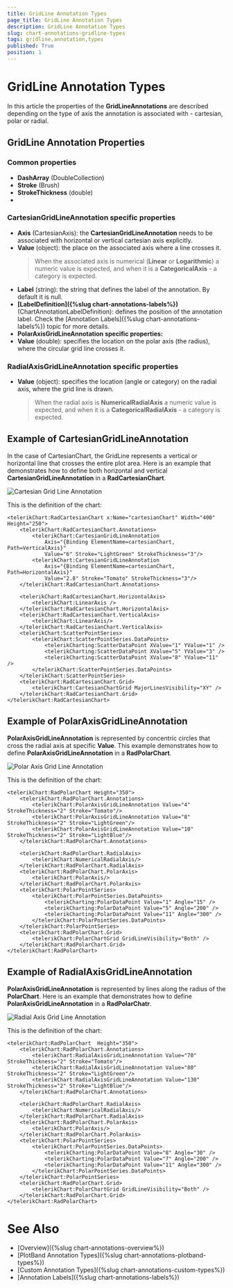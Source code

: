 ```yaml
---
title: GridLine Annotation Types
page_title: GridLine Annotation Types
description: GridLine Annotation Types
slug: chart-annotations-gridline-types
tags: gridline,annotation,types
published: True
position: 1
---
```


# GridLine Annotation Types

In this article the properties of the **GridLineAnnotations** are described depending on the type of axis the annotation is associated with - cartesian, polar or radial.

## GridLine Annotation Properties

### Common properties

* **DashArray** (DoubleCollection)
* **Stroke** (Brush)
* **StrokeThickness** (double)
* 
### CartesianGridLineAnnotation specific properties

* **Axis** (CartesianAxis): the **CartesianGridLineAnnotation** needs to be associated with horizontal or vertical cartesian axis explicitly.
* **Value** (object): the place on the associated axis where a line crosses it.
	>When the associated axis is numerical (**Linear** or **Logarithmic**) a numeric value is expected, and when it is a **CategoricalAxis** - a category is expected.
* **Label** (string): the string that defines the label of the annotation. By default it is null.
* **[LabelDefinition]({%slug chart-annotations-labels%})** (ChartAnnotationLabelDefinition): defines the position of the annotation label. Check the [Annotation Labels]({%slug chart-annotations-labels%}) topic for more details.
* **PolarAxisGridLineAnnotation specific properties:**
* **Value** (double): specifies the location on the polar axis (the radius), where the circular grid line crosses it.

### RadialAxisGridLineAnnotation specific properties

* **Value** (object): specifies the location (angle or category) on the radial axis, where the grid line is drawn.
	>When the radial axis is **NumericalRadialAxis** a numeric value is expected, and when it is a **CategoricalRadialAxis** - a category is expected.

## Example of CartesianGridLineAnnotation

In the case of CartesianChart, the GridLine represents a vertical or horizontal line
that crosses the entire plot area. Here is an example that demonstrates how to define both horizontal and vertical
**CartesianGridLineAnnotation** in a **RadCartesianChart**.

![Cartesian Grid Line Annotation](images/CartesianGridLineAnnotation.png)

This is the definition of the chart:

	<telerikChart:RadCartesianChart x:Name="cartesianChart" Width="400" Height="250">
	    <telerikChart:RadCartesianChart.Annotations>
	        <telerikChart:CartesianGridLineAnnotation 
	            Axis="{Binding ElementName=cartesianChart, Path=VerticalAxis}" 
	            Value="6" Stroke="LightGreen" StrokeThickness="3"/>
	        <telerikChart:CartesianGridLineAnnotation 
	            Axis="{Binding ElementName=cartesianChart, Path=HorizontalAxis}" 
	            Value="2.8" Stroke="Tomato" StrokeThickness="3"/>
	    </telerikChart:RadCartesianChart.Annotations>
	
	    <telerikChart:RadCartesianChart.HorizontalAxis>
	        <telerikChart:LinearAxis />
	    </telerikChart:RadCartesianChart.HorizontalAxis>
	    <telerikChart:RadCartesianChart.VerticalAxis>
	        <telerikChart:LinearAxis/>
	    </telerikChart:RadCartesianChart.VerticalAxis>
	    <telerikChart:ScatterPointSeries>
	        <telerikChart:ScatterPointSeries.DataPoints>
	            <telerikCharting:ScatterDataPoint XValue="1" YValue="1" />
	            <telerikCharting:ScatterDataPoint XValue="5" YValue="3" />
	            <telerikCharting:ScatterDataPoint XValue="8" YValue="11" />
	        </telerikChart:ScatterPointSeries.DataPoints>
	    </telerikChart:ScatterPointSeries>
	    <telerikChart:RadCartesianChart.Grid>
	        <telerikChart:CartesianChartGrid MajorLinesVisibility="XY" />
	    </telerikChart:RadCartesianChart.Grid>
	</telerikChart:RadCartesianChart>


## Example of PolarAxisGridLineAnnotation

**PolarAxisGridLineAnnotation** is represented by concentric circles that cross the radial axis at specific **Value**. This example demonstrates how to define **PolarAxisGridLineAnnotation** in a **RadPolarChart**.

![Polar Axis Grid Line Annotation](images/PolarAxisGridLineAnnotation.png)

This is the definition of the chart:

	<telerikChart:RadPolarChart Height="350">
	    <telerikChart:RadPolarChart.Annotations>
	        <telerikChart:PolarAxisGridLineAnnotation Value="4" StrokeThickness="2" Stroke="Tomato"/>
	        <telerikChart:PolarAxisGridLineAnnotation Value="8" StrokeThickness="2" Stroke="LightGreen"/>
	        <telerikChart:PolarAxisGridLineAnnotation Value="10" StrokeThickness="2" Stroke="LightBlue"/>
	    </telerikChart:RadPolarChart.Annotations>
	
	    <telerikChart:RadPolarChart.RadialAxis>
	        <telerikChart:NumericalRadialAxis/>
	    </telerikChart:RadPolarChart.RadialAxis>
	    <telerikChart:RadPolarChart.PolarAxis>
	        <telerikChart:PolarAxis/>
	    </telerikChart:RadPolarChart.PolarAxis>
	    <telerikChart:PolarPointSeries>
	        <telerikChart:PolarPointSeries.DataPoints>
	            <telerikCharting:PolarDataPoint Value="1" Angle="15" />
	            <telerikCharting:PolarDataPoint Value="5" Angle="200" />
	            <telerikCharting:PolarDataPoint Value="11" Angle="300" />
	        </telerikChart:PolarPointSeries.DataPoints>
	    </telerikChart:PolarPointSeries>
	    <telerikChart:RadPolarChart.Grid>
	        <telerikChart:PolarChartGrid GridLineVisibility="Both" />
	    </telerikChart:RadPolarChart.Grid>
	</telerikChart:RadPolarChart>

## Example of RadialAxisGridLineAnnotation

**PolarAxisGridLineAnnotation** is represented by lines along the radius of the **PolarChart**. Here is an example that demonstrates how to define **PolarAxisGridLineAnnotation** in a **RadPolarChatr**.

![Radial Axis Grid Line Annotation](images/RadialAxisGridLineAnnotation.png)

This is the definition of the chart:

	<telerikChart:RadPolarChart  Height="350">
	    <telerikChart:RadPolarChart.Annotations>
	        <telerikChart:RadialAxisGridLineAnnotation Value="70" StrokeThickness="2" Stroke="Tomato"/>
	        <telerikChart:RadialAxisGridLineAnnotation Value="80" StrokeThickness="2" Stroke="LightGreen"/>
	        <telerikChart:RadialAxisGridLineAnnotation Value="130" StrokeThickness="2" Stroke="LightBlue"/>
	    </telerikChart:RadPolarChart.Annotations>
	
	    <telerikChart:RadPolarChart.RadialAxis>
	        <telerikChart:NumericalRadialAxis/>
	    </telerikChart:RadPolarChart.RadialAxis>
	    <telerikChart:RadPolarChart.PolarAxis>
	        <telerikChart:PolarAxis/>
	    </telerikChart:RadPolarChart.PolarAxis>
	    <telerikChart:PolarPointSeries>
	        <telerikChart:PolarPointSeries.DataPoints>
	            <telerikCharting:PolarDataPoint Value="8" Angle="30" />
	            <telerikCharting:PolarDataPoint Value="7" Angle="200" />
	            <telerikCharting:PolarDataPoint Value="11" Angle="300" />
	        </telerikChart:PolarPointSeries.DataPoints>
	    </telerikChart:PolarPointSeries>
	    <telerikChart:RadPolarChart.Grid>
	        <telerikChart:PolarChartGrid GridLineVisibility="Both" />
	    </telerikChart:RadPolarChart.Grid>
	</telerikChart:RadPolarChart>


# See Also

 * [Overview]({%slug chart-annotations-overview%})
 * [PlotBand Annotation Types]({%slug chart-annotations-plotband-types%})
 * [Custom Annotation Types]({%slug chart-annotations-custom-types%})
 * [Annotation Labels]({%slug chart-annotations-labels%})
